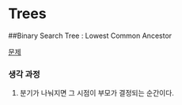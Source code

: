 # Trees

##Binary Search Tree : Lowest Common Ancestor 

[문제](https://www.hackerrank.com/challenges/binary-search-tree-lowest-common-ancestor/problem?h_l=interview&playlist_slugs%5B%5D=interview-preparation-kit&playlist_slugs%5B%5D=trees)

### 생각 과정
1. 분기가 나눠지면 그 시점이 부모가 결정되는 순간이다.